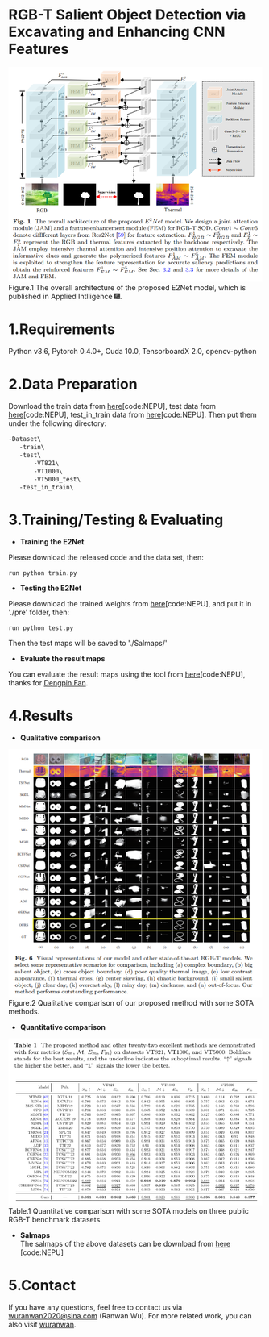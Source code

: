 # RGB-T Salient Object Detection via Excavating and Enhancing CNN Features
![image](figs/overview.png)  
   Figure.1 The overall architecture of the proposed E2Net model, which is published in Applied Intlligence 🎆.  
   
# 1.Requirements
Python v3.6, Pytorch 0.4.0+, Cuda 10.0, TensorboardX 2.0, opencv-python

# 2.Data Preparation
Download the train data from [here](https://pan.baidu.com/s/1HQMjdqY1C6m9_joybUv2Dw)[code:NEPU], test data from [here](https://pan.baidu.com/s/1xIvwBd8LjmJRwkIMQWqaVQ)[code:NEPU], test_in_train data from [here](https://pan.baidu.com/s/1HChMhmnZh3YCLQpxutLvLg)[code:NEPU]. Then put them under the following directory:  

    -Dataset\   
       -train\  
       -test\ 
           -VT821\
           -VT1000\
           -VT5000_test\
       -test_in_train\

# 3.Training/Testing & Evaluating
* **Training the E2Net**  

Please download the released code and the data set, then:  
  
    run python train.py  
    
* **Testing the E2Net**  

Please download the trained weights from [here](https://pan.baidu.com/s/1t-moj9tw_NEsvrXbr8hjug)[code:NEPU], and put it in './pre' folder, then:  

    run python test.py  

Then the test maps will be saved to './Salmaps/'


* **Evaluate the result maps**  

You can evaluate the result maps using the tool from [here](https://pan.baidu.com/s/1gmckcn7FZuDP2ufiTM6qow)[code:NEPU], thanks for [Dengpin Fan](https://github.com/DengPingFan).


# 4.Results
* **Qualitative comparison**  

![image](figs/vision_maps.png)  
Figure.2 Qualitative comparison of our proposed method with some SOTA methods.  

* **Quantitative comparison** 

![image](figs/qualities_results.png)  
Table.1 Quantitative comparison with some SOTA models on three public RGB-T benchmark datasets. 

* **Salmaps**   
The salmaps of the above datasets can be download from [here](https://pan.baidu.com/s/1koPepoAmB1AV-LHxfEI0vg) [code:NEPU]

# 5.Contact  
If you have any questions, feel free to contact us via wuranwan2020@sina.com (Ranwan Wu). 
For more related work, you can also visit [wuranwan](https://github.com/RanwanWu).





